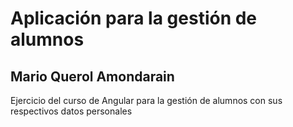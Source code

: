 # Aplicación para la gestión de alumnos
## Mario Querol Amondarain
Ejercicio del curso de Angular para la gestión de alumnos con sus respectivos datos personales
